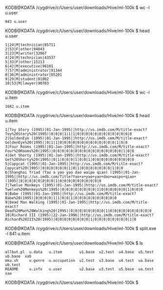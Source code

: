KODB@KDATA /cygdrive/c/Users/user/downloads/Hive/ml-100k
$ wc -l u.user
~~~
943 u.user
~~~
KODB@KDATA /cygdrive/c/Users/user/downloads/Hive/ml-100k
$ head u.user
~~~
1|24|M|technician|85711
2|53|F|other|94043
3|23|M|writer|32067
4|24|M|technician|43537
5|33|F|other|15213
6|42|M|executive|98101
7|57|M|administrator|91344
8|36|M|administrator|05201
9|29|M|student|01002
10|53|M|lawyer|90703
~~~
KODB@KDATA /cygdrive/c/Users/user/downloads/Hive/ml-100k
$ wc -l u.item
~~~
1682 u.item
~~~
KODB@KDATA /cygdrive/c/Users/user/downloads/Hive/ml-100k
$ head u.item
~~~
1|Toy Story (1995)|01-Jan-1995||http://us.imdb.com/M/title-exact?Toy%20Story%20(1995)|0|0|0|1|1|1|0|0|0|0|0|0|0|0|0|0|0|0|0
2|GoldenEye (1995)|01-Jan-1995||http://us.imdb.com/M/title-exact?GoldenEye%20(1995)|0|1|1|0|0|0|0|0|0|0|0|0|0|0|0|0|1|0|0
3|Four Rooms (1995)|01-Jan-1995||http://us.imdb.com/M/title-exact?Four%20Rooms%20(1995)|0|0|0|0|0|0|0|0|0|0|0|0|0|0|0|0|1|0|0
4|Get Shorty (1995)|01-Jan-1995||http://us.imdb.com/M/title-exact?Get%20Shorty%20(1995)|0|1|0|0|0|1|0|0|1|0|0|0|0|0|0|0|0|0|0
5|Copycat (1995)|01-Jan-1995||http://us.imdb.com/M/title-exact?Copycat%20(1995)|0|0|0|0|0|0|1|0|1|0|0|0|0|0|0|0|1|0|0
6|Shanghai Triad (Yao a yao yao dao waipo qiao) (1995)|01-Jan-1995||http://us.imdb.com/Title?Yao+a+yao+yao+dao+waipo+qiao+(1995)|0|0|0|0|0|0|0|0|1|0|0|0|0|0|0|0|0|0|0
7|Twelve Monkeys (1995)|01-Jan-1995||http://us.imdb.com/M/title-exact?Twelve%20Monkeys%20(1995)|0|0|0|0|0|0|0|0|1|0|0|0|0|0|0|1|0|0|0
8|Babe (1995)|01-Jan-1995||http://us.imdb.com/M/title-exact?Babe%20(1995)|0|0|0|0|1|1|0|0|1|0|0|0|0|0|0|0|0|0|0
9|Dead Man Walking (1995)|01-Jan-1995||http://us.imdb.com/M/title-exact?Dead%20Man%20Walking%20(1995)|0|0|0|0|0|0|0|0|1|0|0|0|0|0|0|0|0|0|0
10|Richard III (1995)|22-Jan-1996||http://us.imdb.com/M/title-exact?Richard%20III%20(1995)|0|0|0|0|0|0|0|0|1|0|0|0|0|0|0|0|0|1|0
~~~
KODB@KDATA /cygdrive/c/Users/user/downloads/Hive/ml-100k
$ split.exe -l 841 u.item
  
KODB@KDATA /cygdrive/c/Users/user/downloads/Hive/ml-100k
$ ls
~~~
allbut.pl  u.data   u.item        u1.base  u2.test  u4.base  u5.test  ub.base  xab
mku.sh     u.genre  u.occupation  u1.test  u3.base  u4.test  ua.base  ub.test
README     u.info   u.user        u2.base  u3.test  u5.base  ua.test  xaa
~~~
KODB@KDATA /cygdrive/c/Users/user/downloads/Hive/ml-100k
$
